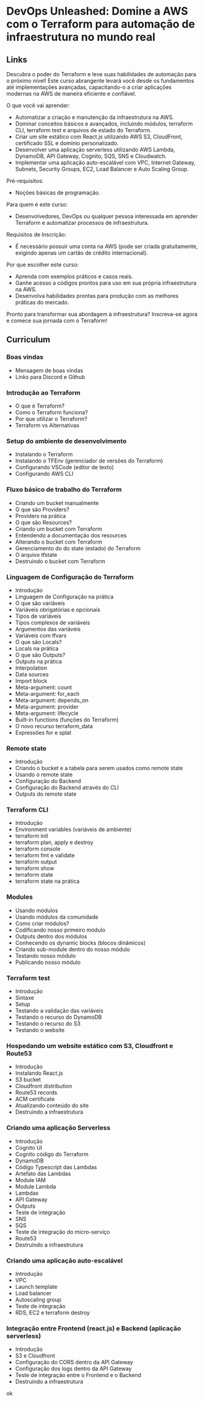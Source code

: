 # DevOps Unleashed: Domine a AWS com o Terraform para automação de infraestrutura no mundo real

## Links

Descubra o poder do Terraform e leve suas habilidades de automação para o próximo nível! Este curso abrangente levará você desde os fundamentos até implementações avançadas, capacitando-o a criar aplicações modernas na AWS de maneira eficiente e confiável.

O que você vai aprender:

- Automatizar a criação e manutenção da infraestrutura na AWS.
- Dominar conceitos básicos e avançados, incluindo módulos, terraform CLI, terraform test e arquivos de estado do Terraform.
- Criar um site estático com React.js utilizando AWS S3, CloudFront, certificado SSL e domínio personalizado.
- Desenvolver uma aplicação serverless utilizando AWS Lambda, DynamoDB, API Gateway, Cognito, SQS, SNS e Cloudwatch.
- Implementar uma aplicação auto-escalável com VPC, Internet Gateway, Subnets, Security Groups, EC2, Load Balancer e Auto Scaling Group.

Pré-requisitos:

- Noções básicas de programação.

Para quem é este curso:

- Desenvolvedores, DevOps ou qualquer pessoa interessada em aprender Terraform e automatizar processos de infraestrutura.

Requisitos de Inscrição:

- É necessário possuir uma conta na AWS (pode ser criada gratuitamente, exigindo apenas um cartão de crédito internacional).

Por que escolher este curso:

- Aprenda com exemplos práticos e casos reais.
- Ganhe acesso a códigos prontos para uso em sua própria infraestrutura na AWS.
- Desenvolva habilidades prontas para produção com as melhores práticas do mercado.

Pronto para transformar sua abordagem à infraestrutura? Inscreva-se agora e comece sua jornada com o Terraform!

## Curriculum

### Boas vindas

- Mensagem de boas vindas
- Links para Discord e Github

### Introdução ao Terraform

- O que é Terraform?
- Como o Terraform funciona?
- Por que utilizar o Terraform?
- Terraform vs Alternativas

### Setup do ambiente de desenvolvimento

- Instalando o Terraform
- Instalando o TFEnv (gerenciador de versões do Terraform)
- Configurando VSCode (editor de texto)
- Configurando AWS CLI

### Fluxo básico de trabalho do Terraform

- Criando um bucket manualmente
- O que são Providers?
- Providers na prática
- O que são Resources?
- Criando um bucket com Terraform
- Entendendo a documentação dos resources
- Alterando o bucket com Terraform
- Gerenciamento do do state (estado) do Terraform
- O arquivo tfstate
- Destruindo o bucket com Terraform

### Linguagem de Configuração do Terraform

- Introdução
- Linguagem de Configuração na prática
- O que são variáveis
- Variáveis obrigatórias e opcionais
- Tipos de variáveis
- Tipos complexos de variáveis
- Argumentos das variáveis
- Variáveis com tfvars
- O que são Locals?
- Locals na prática
- O que são Outputs?
- Outputs na prática
- Interpolation
- Data sources
- Import block
- Meta-argument: count
- Meta-argument: for_each
- Meta-argument: depends_on
- Meta-argument: provider
- Meta-argument: lifecycle
- Built-in functions (funções do Terraform)
- O novo recurso terraform_data
- Expressões for e splat

### Remote state

- Introdução
- Criando o bucket e a tabela para serem usados como remote state
- Usando o remote state
- Configuração do Backend
- Configuração do Backend através do CLI
- Outputs do remote state

### Terraform CLI

- Introdução
- Environment variables (variáveis de ambiente)
- terraform init
- terraform plan, apply e destroy
- terraform console
- terraform fmt e validate
- terraform output
- terraform show
- terraform state
- terraform state na prática

### Modules

- Usando módulos
- Usando módulos da comunidade
- Como criar módulos?
- Codificando nosso primeiro módulo
- Outputs dentro dos módulos
- Conhecendo os dynamic blocks (blocos dinâmicos)
- Criando sub-module dentro do nosso módulo
- Testando nosso módulo
- Publicando nosso módulo

### Terraform test

- Introdução
- Sintaxe
- Setup
- Testando a validação das variáveis
- Testando o recurso do DynamoDB
- Testando o recurso do S3
- Testando o website

### Hospedando um website estático com S3, Cloudfront e Route53

- Introdução
- Instalando React.js
- S3 bucket
- Cloudfront distribution
- Route53 records
- ACM certificate
- Atualizando conteúdo do site
- Destruindo a infraestrutura

### Criando uma aplicação Serverless

- Introdução
- Cognito UI
- Cognito código do Terraform
- DynamoDB
- Código Typescript das Lambdas
- Artefato das Lambdas
- Module IAM
- Module Lambda
- Lambdas
- API Gateway
- Outputs
- Teste de integração
- SNS
- SQS
- Teste de integração do micro-serviço
- Route53
- Destruindo a infraestrutura

### Criando uma aplicação auto-escalável

- Introdução
- VPC
- Launch template
- Load balancer
- Autoscaling group
- Teste de integração
- RDS, EC2 e terraform destroy

### Integração entre Frontend (react.js) e Backend (aplicação serverless)

- Introdução
- S3 e Cloudfront
- Configuração do CORS dentro da API Gateway
- Configuração dos logs dentro da API Gateway
- Teste de integração entre o Frontend e o Backend
- Destruindo a infraestrutura

ok
